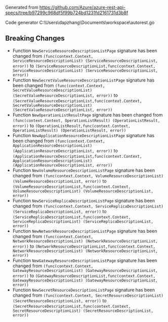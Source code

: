 
Generated from https://github.com/Azure/azure-rest-api-specs/tree/b97299c968df5f99b724bd1231fd2161731d3b8f

Code generator C:\Users\dapzhang\Documents\workspace\autorest.go

## Breaking Changes

- Function `NewServiceResourceDescriptionListPage` signature has been changed from `(func(context.Context, ServiceResourceDescriptionList) (ServiceResourceDescriptionList, error))` to `(ServiceResourceDescriptionList,func(context.Context, ServiceResourceDescriptionList) (ServiceResourceDescriptionList, error))`
- Function `NewSecretValueResourceDescriptionListPage` signature has been changed from `(func(context.Context, SecretValueResourceDescriptionList) (SecretValueResourceDescriptionList, error))` to `(SecretValueResourceDescriptionList,func(context.Context, SecretValueResourceDescriptionList) (SecretValueResourceDescriptionList, error))`
- Function `NewOperationListResultPage` signature has been changed from `(func(context.Context, OperationListResult) (OperationListResult, error))` to `(OperationListResult,func(context.Context, OperationListResult) (OperationListResult, error))`
- Function `NewApplicationResourceDescriptionListPage` signature has been changed from `(func(context.Context, ApplicationResourceDescriptionList) (ApplicationResourceDescriptionList, error))` to `(ApplicationResourceDescriptionList,func(context.Context, ApplicationResourceDescriptionList) (ApplicationResourceDescriptionList, error))`
- Function `NewVolumeResourceDescriptionListPage` signature has been changed from `(func(context.Context, VolumeResourceDescriptionList) (VolumeResourceDescriptionList, error))` to `(VolumeResourceDescriptionList,func(context.Context, VolumeResourceDescriptionList) (VolumeResourceDescriptionList, error))`
- Function `NewServiceReplicaDescriptionListPage` signature has been changed from `(func(context.Context, ServiceReplicaDescriptionList) (ServiceReplicaDescriptionList, error))` to `(ServiceReplicaDescriptionList,func(context.Context, ServiceReplicaDescriptionList) (ServiceReplicaDescriptionList, error))`
- Function `NewNetworkResourceDescriptionListPage` signature has been changed from `(func(context.Context, NetworkResourceDescriptionList) (NetworkResourceDescriptionList, error))` to `(NetworkResourceDescriptionList,func(context.Context, NetworkResourceDescriptionList) (NetworkResourceDescriptionList, error))`
- Function `NewGatewayResourceDescriptionListPage` signature has been changed from `(func(context.Context, GatewayResourceDescriptionList) (GatewayResourceDescriptionList, error))` to `(GatewayResourceDescriptionList,func(context.Context, GatewayResourceDescriptionList) (GatewayResourceDescriptionList, error))`
- Function `NewSecretResourceDescriptionListPage` signature has been changed from `(func(context.Context, SecretResourceDescriptionList) (SecretResourceDescriptionList, error))` to `(SecretResourceDescriptionList,func(context.Context, SecretResourceDescriptionList) (SecretResourceDescriptionList, error))`

